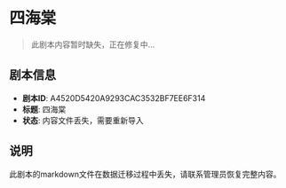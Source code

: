# 四海棠

> 此剧本内容暂时缺失，正在修复中...

## 剧本信息
- **剧本ID**: A4520D5420A9293CAC3532BF7EE6F314
- **标题**: 四海棠
- **状态**: 内容文件丢失，需要重新导入

## 说明
此剧本的markdown文件在数据迁移过程中丢失，请联系管理员恢复完整内容。